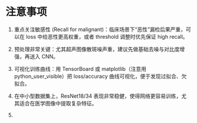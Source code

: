 # 注意事项

1. 重点关注敏感性 (Recall for malignant)：临床场景下“恶性”漏检后果严重，可以在 loss 中给恶性更高权重，或者 threshold 调整时优先保证 high recall。

2. 预处理非常关键：尤其超声图像散斑噪声重，建议先做基础去噪与对比度增强，再送入 CNN。

3. 可视化训练曲线：用 TensorBoard 或 matplotlib（注意用 python_user_visible）把 loss/accuracy 曲线可视化，便于发现过拟合、欠拟合。

4. 在中小型数据集上，ResNet18/34 表现非常稳健，使得网络更容易训练，尤其适合在医学图像中提取复杂特征。

5. 